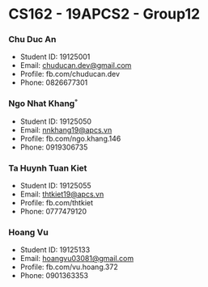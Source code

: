 # CS162 - 19APCS2 - Group12

### Chu Duc An

- Student ID: 19125001
- Email: chuducan.dev@gmail.com
- Profile: fb.com/chuducan.dev
- Phone: 0826677301


### Ngo Nhat Khang˚

- Student ID: 19125050
- Email: nnkhang19@apcs.vn
- Profile: fb.com/ngo.khang.146
- Phone: 0919306735

### Ta Huynh Tuan Kiet

- Student ID: 19125055
- Email: thtkiet19@apcs.vn
- Profile: fb.com/thtkiet
- Phone: 0777479120

### Hoang Vu

- Student ID: 19125133
- Email: hoangvu03081@gmail.com
- Profile: fb.com/vu.hoang.372
- Phone: 0901363353
